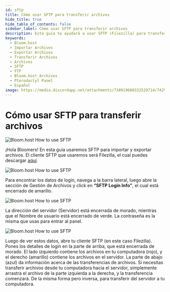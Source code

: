 ```yaml
---
id: sftp
title: Cómo usar SFTP para transferir archivos
hide_title: true
hide_table_of_contents: false
sidebar_label: Cómo usar SFTP para transferir archivos
description: Esta guía te ayudará a usar SFTP (Filezilla) para transferir archivos
keywords:
  - Bloom.host
  - Importar Archivos
  - Exportar Archivos
  - Transferir Archivos
  - Archivos
  - SFTP
  - FTP
  - Bloom.host Archivos
  - Pterodactyl Panel
  - Español
image: https://media.discordapp.net/attachments/738919680332529714/742967911286702130/CAA1VWS9Ta498g4JwPdyyolKNawGouBUZH2Y_JmEAUHq7dTz-ZskKhDi2D1ARTmMff3RbD-SZz4i4nZC59qEZybXQKTlTB0Ef78V.png?width=1204&height=677
---
```

# Cómo usar SFTP para transferir archivos

![Bloom.host How to use SFTP](../../../../../static/img/how-to-use-sftp/how-to-use-sftp1.png)

¡Hola Bloomers! En esta guía usaremos SFTP para importar y exportar archivos. El cliente SFTP que usaremos será Filezilla, el cual puedes descargar [aquí](https://filezilla-project.org/download.php?show_all=1). 

![Bloom.host How to use SFTP](../../img/sftp/sftp2.png)

Para encontrar los datos de login, navega a la barra lateral, luego abre la sección de Gestión de Archivos y click en **“SFTP Login Info”**, el cual está encerrado de amarillo.

![Bloom.host How to use SFTP](../../img/sftp/sftp3.png)

La dirección del servidor (Servidor) está encerrada de morado, mientras que el Nombre de usuario está encerrado de verde. La contraseña es la misma que usas para entrar al panel.

![Bloom.host How to use SFTP](../../img/sftp/sftp4.png)

Luego de ver estos datos, abre tu cliente SFTP (en este caso Filezilla). Pones los detalles de login en la parte de arriba, que está encerrada de morado. El lado izquierdo contiene los archivos en tu computadora (rojo), y el derecho (amarillo) contiene los archivos en el servidor. La parte de abajo (azul) da información acerca de las transferencias de archivos. 
Si necesitas transferir archivos desde tu computadora hacia el servidor, simplemente arrastra el archivo de la parte izquierda a la derecha, y la transferencia comenzará. De la misma forma pero inversa, para transferir del servidor a tu computadora.
